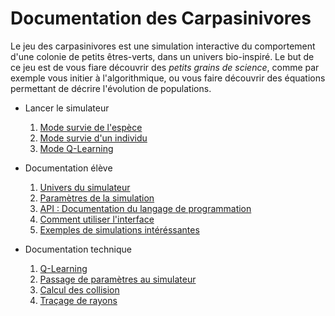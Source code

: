 Documentation des Carpasinivores
===============================

Le jeu des carpasinivores est une simulation interactive du comportement d'une colonie de petits êtres-verts, dans un univers bio-inspiré. Le but de ce jeu est de vous fiare découvrir des *petits grains de science*, comme par exemple vous initier à l'algorithmique, ou vous faire découvrir des équations permettant de décrire l'évolution de populations.

* Lancer le simulateur
  1. [Mode survie de l'espèce](simulator.html#gameMode=species)
  2. [Mode survie d'un individu](simulator.html#gameMode=survival)
  3. [Mode Q-Learning](simulator.html#gameMode=qlearning&width=8&height=8&rain=0&kill=0.4&eat=0.4&drink=0.2&green=1&red=0&water=3&hunger=0&lust=0)

* Documentation élève
  1. [Univers du simulateur](univers.md)
  2. [Paramètres de la simulation](parametres.md)
  3. [API : Documentation du langage de programmation](api.md)
  4. [Comment utiliser l'interface](interface.md)
  5. [Exemples de simulations intéréssantes](applications.md)

* Documentation technique
  1. [Q-Learning](qlearning.md)
  2. [Passage de paramètres au simulateur](hashparams.md)
  3. [Calcul des collision](collisions.md)
  4. [Traçage de rayons](raycast.md)

